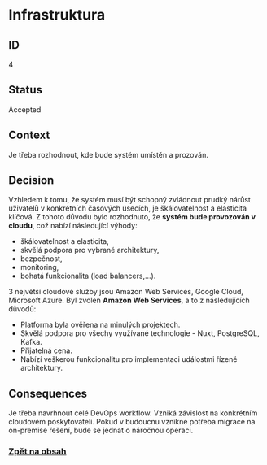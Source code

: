 # Infrastruktura

## ID

4

## Status 

Accepted

## Context 

Je třeba rozhodnout, kde bude systém umístěn a prozován.

## Decision 

Vzhledem k tomu, že systém musí být schopný zvládnout prudký nárůst uživatelů v konkrétních časových úsecích, je škálovatelnost a elasticita klíčová. Z tohoto důvodu bylo rozhodnuto, že **systém bude provozován v cloudu**, což nabízí následující výhody:
- škálovatelnost a elasticita,
- skvělá podpora pro vybrané architektury,
- bezpečnost,
- monitoring,
- bohatá funkcionalita (load balancers,...).

3 největší cloudové služby jsou Amazon Web Services, Google Cloud, Microsoft Azure. Byl zvolen **Amazon Web Services**, a to z následujících důvodů:
- Platforma byla ověřena na minulých projektech.
- Skvělá podpora pro všechy využívané technologie - Nuxt, PostgreSQL, Kafka.
- Přijatelná cena.
- Nabízí veškerou funkcionalitu pro implementaci událostmi řízené architektury.

## Consequences

Je třeba navrhnout celé DevOps workflow.
Vzniká závislost na konkrétním cloudovém poskytovateli. Pokud v budoucnu vznikne potřeba migrace na on-premise řešení, bude se jednat o náročnou operaci.

### [Zpět na obsah](../README.md#obsah)